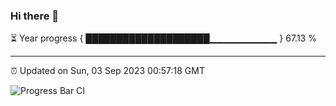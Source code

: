 ### Hi there 👋

⏳ Year progress { ████████████████████▁▁▁▁▁▁▁▁▁▁ } 67.13 %

---

⏰ Updated on Sun, 03 Sep 2023 00:57:18 GMT

![Progress Bar CI](https://github.com/JuvenileQ/Progress-Bar-CI/workflows/main/badge.svg)
